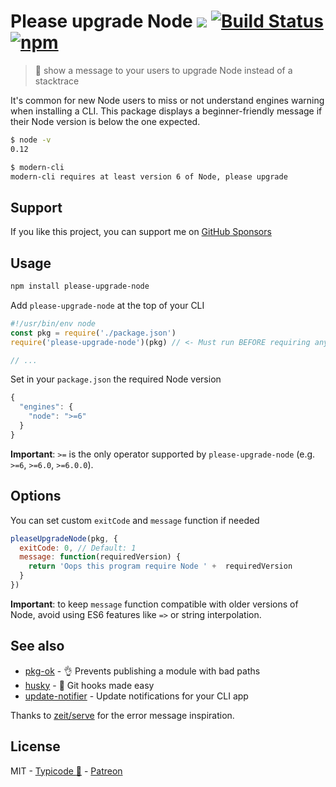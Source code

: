 # Please upgrade Node [![](http://img.shields.io/npm/dm/please-upgrade-node.svg?style=flat)](https://www.npmjs.org/package/please-upgrade-node) [![Build Status](https://travis-ci.org/typicode/please-upgrade-node.svg?branch=master)](https://travis-ci.org/typicode/please-upgrade-node) [![npm](https://img.shields.io/npm/v/please-upgrade-node.svg)](https://www.npmjs.com/package/please-upgrade-node)

> :information_desk_person: show a message to your users to upgrade Node instead of a stacktrace 

It's common for new Node users to miss or not understand engines warning when installing a CLI. This package displays a beginner-friendly message if their Node version is below the one expected.

```sh
$ node -v
0.12

$ modern-cli
modern-cli requires at least version 6 of Node, please upgrade
```

## Support

If you like this project, you can support me on [GitHub Sponsors](https://github.com/users/typicode/sponsorship)

## Usage

```sh
npm install please-upgrade-node
```

Add `please-upgrade-node` at the top of your CLI

```js
#!/usr/bin/env node
const pkg = require('./package.json')
require('please-upgrade-node')(pkg) // <- Must run BEFORE requiring any other modules

// ...
```

Set in your `package.json` the required Node version

```js
{
  "engines": {
    "node": ">=6"
  }
}
```

__Important__: `>=` is the only operator supported by `please-upgrade-node` (e.g. `>=6`, `>=6.0`, `>=6.0.0`).

## Options

You can set custom `exitCode` and `message` function if needed

```js
pleaseUpgradeNode(pkg, {
  exitCode: 0, // Default: 1
  message: function(requiredVersion) {
    return 'Oops this program require Node ' +  requiredVersion
  }
})
```

__Important__: to keep `message` function compatible with older versions of Node, avoid using ES6 features like `=>` or string interpolation.

## See also

* [pkg-ok](https://github.com/typicode/pkg-ok) - :ok_hand: Prevents publishing a module with bad paths
* [husky](https://github.com/typicode/husky) - :dog: Git hooks made easy
* [update-notifier](https://github.com/yeoman/update-notifier) - Update notifications for your CLI app 

Thanks to [zeit/serve](https://github.com/zeit/serve) for the error message inspiration.

## License

MIT - [Typicode :cactus:](https://github.com/typicode) - [Patreon](https://patreon.com/typicode)
